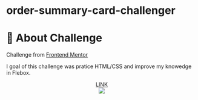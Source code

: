# order-summary-card-challenger

# :flags: About Challenge
<p>Challenge from <a target="_blank" href="https://www.frontendmentor.io/challenges/order-summary-component-QlPmajDUj">Frontend Mentor</a></p> 
<p>I goal of this challenge was pratice HTML/CSS and improve my knowedge in Flebox. </p>
<div align = "center">
<a target="_blank" href="https://order-summary-card-challenger.netlify.app/">LINK</a><br>
<img src="https://i.ibb.co/3f0CCV2/card.png">
</div>

